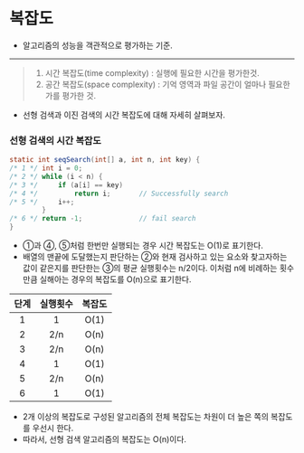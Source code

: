 # 복잡도
- 알고리즘의 성능을 객관적으로 평가하는 기준.
---
> 1. 시간 복잡도(time complexity) : 실행에 필요한 시간을 평가한것.
> 2. 공간 복잡도(space complexity) : 기억 영역과 파일 공간이 얼마나 필요한가를 평가한 것.

- 선형 검색과 이진 검색의 시간 복잡도에 대해 자세히 살펴보자.

### 선형 검색의 시간 복잡도
```java
static int seqSearch(int[] a, int n, int key) {
/* 1 */ int i = 0;
/* 2 */ while (i < n) {
/* 3 */     if (a[i] == key)
/* 4 */         return i;       // Successfully search
/* 5 */     i++;
        }
/* 6 */ return -1;              // fail search
}

```

- ①과 ④, ⑤처럼 한번만 실행되는 경우 시간 복잡도는 O(1)로 표기한다.  
- 배열의 맨끝에 도달했는지 판단하는 ②와 현재 검사하고 있는 요소와 찾고자하는 값이 같은지를 판단한는 ③의 평균 실행횟수는 n/2이다.
이처럼 n에 비례하는 횟수만큼 실해아는 경우의 복잡도를 O(n)으로 표기한다.

|단계|실행횟수|복잡도|
|:---:|:---:|:---:|
|1|1|O(1)|
|2| 2/n |O(n)|
|3|2/n |O(n)|
|4|1|O(1)|
|5|2/n |O(n)|
|6|1|O(1)|


- 2개 이상의 복잡도로 구성된 알고리즘의 전체 복잡도는 차원이 더 높은 쪽의 복잡도를 우선시 한다.
- 따라서, 선형 검색 알고리즘의 복잡도는 O(n)이다.